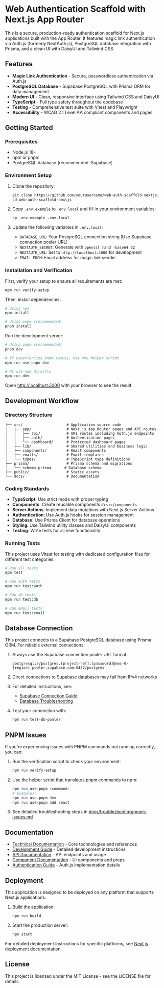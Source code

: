# Web Authentication Scaffold with Next.js App Router

This is a secure, production-ready authentication scaffold for Next.js applications built with the App Router. It features magic link authentication via Auth.js (formerly NextAuth.js), PostgreSQL database integration with Prisma, and a clean UI with DaisyUI and Tailwind CSS.

## Features

- **Magic Link Authentication** - Secure, passwordless authentication via Auth.js
- **PostgreSQL Database** - Supabase PostgreSQL with Prisma ORM for data management
- **Modern UI** - Clean, responsive interface using Tailwind CSS and DaisyUI
- **TypeScript** - Full type safety throughout the codebase
- **Testing** - Comprehensive test suite with Vitest and Playwright
- **Accessibility** - WCAG 2.1 Level AA compliant components and pages

## Getting Started

### Prerequisites

- Node.js 18+ 
- npm or pnpm
- PostgreSQL database (recommended: Supabase)

### Environment Setup

1. Clone the repository:
   ```bash
   git clone https://github.com/yourusername/web-auth-scaffold-nextjs.git
   cd web-auth-scaffold-nextjs
   ```

2. Copy `.env.example` to `.env.local` and fill in your environment variables:
   ```bash
   cp .env.example .env.local
   ```

3. Update the following variables in `.env.local`:
   - `DATABASE_URL`: Your PostgreSQL connection string (Use Supabase connection pooler URL)
   - `NEXTAUTH_SECRET`: Generate with `openssl rand -base64 32`
   - `NEXTAUTH_URL`: Set to `http://localhost:3000` for development
   - `EMAIL_FROM`: Email address for magic link sender

### Installation and Verification

First, verify your setup to ensure all requirements are met:

```bash
npm run verify-setup
```

Then, install dependencies:

```bash
# Using npm
npm install

# Using pnpm (recommended)
pnpm install
```

Run the development server:

```bash
# Using pnpm (recommended)
pnpm dev

# If experiencing pnpm issues, use the helper script
npm run use-pnpm dev

# Or use npm directly
npm run dev
```

Open [http://localhost:3000](http://localhost:3000) with your browser to see the result.

## Development Workflow

### Directory Structure

```
├── src/                    # Application source code
│   ├── app/                # Next.js App Router pages and API routes
│   │   ├── api/            # API routes including Auth.js endpoints
│   │   ├── auth/           # Authentication pages
│   │   └── dashboard/      # Protected dashboard pages
│   ├── lib/                # Shared utilities and business logic
│   ├── components/         # React components
│   ├── emails/             # Email templates
│   └── types/              # TypeScript type definitions
├── prisma/                 # Prisma schema and migrations
│   └── schema.prisma      # Database schema
├── public/                 # Static assets
└── docs/                   # Documentation
```

### Coding Standards

- **TypeScript**: Use strict mode with proper typing
- **Components**: Create reusable components in `src/components`
- **Server Actions**: Implement data mutations with Next.js Server Actions
- **Authentication**: Use Auth.js hooks for session management
- **Database**: Use Prisma Client for database operations
- **Styling**: Use Tailwind utility classes and DaisyUI components
- **Testing**: Write tests for all new functionality

### Running Tests

This project uses Vitest for testing with dedicated configuration files for different test categories:

```bash
# Run all tests
npm test

# Run auth tests
npm run test:auth

# Run db tests
npm run test:db

# Run email tests
npm run test:email
```

## Database Connection

This project connects to a Supabase PostgreSQL database using Prisma ORM. For reliable external connections:

1. Always use the Supabase connection pooler URL format:
   ```
   postgresql://postgres.[project-ref]:[password]@aws-0-[region].pooler.supabase.com:5432/postgres
   ```

2. Direct connections to Supabase databases may fail from IPv4 networks

3. For detailed instructions, see:
   - [Supabase Connection Guide](docs/guides/supabase-connection.md)
   - [Database Troubleshooting](docs/troubleshooting/database-connection.md)

4. Test your connection with:
   ```bash
   npm run test-db-pooler
   ```

## PNPM Issues

If you're experiencing issues with PNPM commands not running correctly, you can:

1. Run the verification script to check your environment:
   ```bash
   npm run verify-setup
   ```

2. Use the helper script that translates pnpm commands to npm:
   ```bash
   npm run use-pnpm <command>
   # Examples:
   npm run use-pnpm dev
   npm run use-pnpm add react
   ```

3. See detailed troubleshooting steps in [docs/troubleshooting/pnpm-issues.md](docs/troubleshooting/pnpm-issues.md)

## Documentation

- [Technical Documentation](docs/tech-documentation.md) - Core technologies and references
- [Development Guide](docs/development-guide.md) - Detailed development instructions
- [API Documentation](docs/api-documentation.md) - API endpoints and usage
- [Component Documentation](docs/component-documentation.md) - UI components and props
- [Authentication Guide](docs/guides/authentication.md) - Auth.js implementation details

## Deployment

This application is designed to be deployed on any platform that supports Next.js applications:

1. Build the application:
   ```bash
   npm run build
   ```

2. Start the production server:
   ```bash
   npm start
   ```

For detailed deployment instructions for specific platforms, see [Next.js deployment documentation](https://nextjs.org/docs/app/building-your-application/deploying).

## License

This project is licensed under the MIT License - see the LICENSE file for details.
